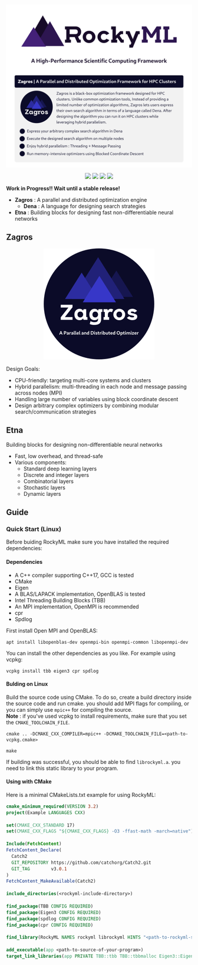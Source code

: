 <p><img align="center" src="/logo/rockyml-poster-white-2500.png"></p>
<p align="center">
  <img src="https://img.shields.io/badge/C%2B%2B-17-blueviolet?style=flat">
  <img src="http://img.shields.io/github/actions/workflow/status/amirabbasasadi/RockyML/ctest.yml?branch=main">
  <img src="https://img.shields.io/github/commit-activity/m/amirabbasasadi/RockyML">
  <img src="https://img.shields.io/github/license/amirabbasasadi/RockyML">
</p>  

**Work in Progress!! Wait until a stable release!**

- **Zagros** : A parallel and distributed optimization engine
  - **Dena** : A language for designing search strategies
- **Etna** : Building blocks for designing fast non-differentiable neural networks


## Zagros
<p align="center"><img src="/logo/zagros-transparent-300.png"></p>  

Design Goals:
- CPU-friendly: targeting multi-core systems and clusters
- Hybrid parallelism: multi-threading in each node and message passing across nodes (MPI)
- Handling large number of variables using block coordinate descent
- Design arbitrary complex optimizers by combining modular search/communication strategies


## Etna
Building blocks for designing non-differentiable neural networks

- Fast, low overhead, and thread-safe 
- Various components:
  - Standard deep learning layers
  - Discrete and integer layers
  - Combinatorial layers
  - Stochastic layers
  - Dynamic layers
  
## Guide
### Quick Start (Linux)
Before buiding RockyML make sure you have installed the required dependencies:
#### Dependencies
- A C++ compiler supporting C++17, GCC is tested
- CMake
- Eigen
- A BLAS/LAPACK implementation, OpenBLAS is tested
- Intel Threading Building Blocks (TBB)
- An MPI implementation, OpenMPI is recommended  
- cpr
- Spdlog

First install Open MPI and OpenBLAS:
```
apt install libopenblas-dev openmpi-bin openmpi-common libopenmpi-dev
```
You can install the other dependencies as you like. For example using vcpkg:
```
vcpkg install tbb eigen3 cpr spdlog
```
#### Bulding on Linux
Build the source code using CMake. To do so, create a build directory inside the source code and run cmake. you should add MPI flags for compiling, or you can simply use `mpic++` for compiling the source.  
**Note** : if you've used vcpkg to install requirements, make sure that you set the `CMAKE_TOOLCHAIN_FILE`.

```shell
cmake .. -DCMAKE_CXX_COMPILER=mpic++ -DCMAKE_TOOLCHAIN_FILE=<path-to-vcpkg.cmake>
```
```
make
```
If building was successful, you should be able to find `librockyml.a`. you need to link this static library to your program.
#### Using with CMake
Here is a minimal CMakeLists.txt example for using RockyML:  
```cmake
cmake_minimum_required(VERSION 3.2)
project(Example LANGUAGES CXX)

set(CMAKE_CXX_STANDARD 17)
set(CMAKE_CXX_FLAGS "${CMAKE_CXX_FLAGS} -O3 -ffast-math -march=native")

Include(FetchContent)
FetchContent_Declare(
  Catch2
  GIT_REPOSITORY https://github.com/catchorg/Catch2.git
  GIT_TAG        v3.0.1 
)
FetchContent_MakeAvailable(Catch2)

include_directories(<rockyml-include-directory>)

find_package(TBB CONFIG REQUIRED)
find_package(Eigen3 CONFIG REQUIRED)
find_package(spdlog CONFIG REQUIRED)
find_package(cpr CONFIG REQUIRED)

find_library(RockyML NAMES rockyml librockyml HINTS "<path-to-rockyml-static-library>")

add_executable(app <path-to-source-of-your-program>)
target_link_libraries(app PRIVATE TBB::tbb TBB::tbbmalloc Eigen3::Eigen cpr::cpr spdlog::spdlog RockyML)

```

